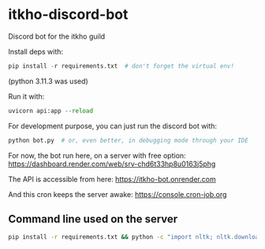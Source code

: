 # itkho-discord-bot
Discord bot for the itkho guild

Install deps with: 
```py
pip install -r requirements.txt  # don't forget the virtual env!
```
(python 3.11.3 was used)

Run it with:
```py
uvicorn api:app --reload
```

For development purpose, you can just run the discord bot with:
```py
python bot.py  # or, even better, in debugging mode through your IDE
```

For now, the bot run here, on a server with free option: https://dashboard.render.com/web/srv-chd6t33hp8u0163j5phg

The API is accessible from here: https://itkho-bot.onrender.com

And this cron keeps the server awake: https://console.cron-job.org


## Command line used on the server 
```sh
pip install -r requirements.txt && python -c "import nltk; nltk.download('stopwords', download_dir='.'); nltk.download('punkt', download_dir='.')"
```